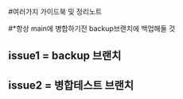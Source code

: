 #여러가지 가이드북 및 정리노트





















#*항상 main에 병합하기전 backup브랜치에 백업해둘 것
## issue1 = backup 브랜치
## issue2 = 병합테스트 브랜치